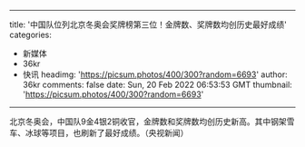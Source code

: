 
---
title: '中国队位列北京冬奥会奖牌榜第三位！金牌数、奖牌数均创历史最好成绩'
categories: 
 - 新媒体
 - 36kr
 - 快讯
headimg: 'https://picsum.photos/400/300?random=6693'
author: 36kr
comments: false
date: Sun, 20 Feb 2022 06:53:53 GMT
thumbnail: 'https://picsum.photos/400/300?random=6693'
---

<div>   
北京冬奥会，中国队9金4银2铜收官，金牌数和奖牌数均创历史新高。其中钢架雪车、冰球等项目，也刷新了最好成绩。（央视新闻）  
</div>
            